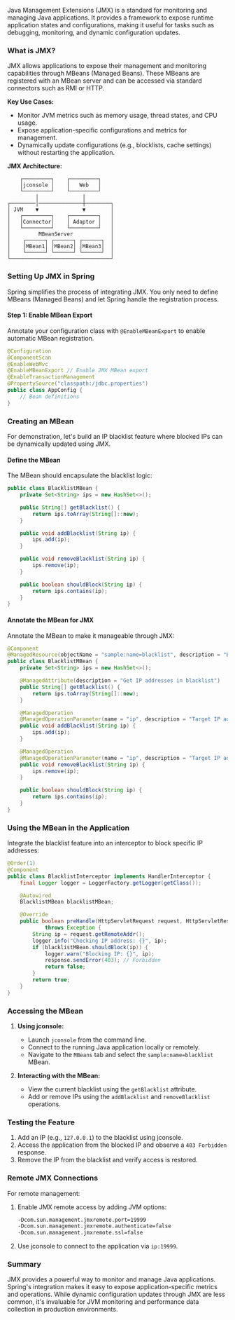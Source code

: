 
Java Management Extensions (JMX) is a standard for monitoring and managing Java applications. It provides a framework to expose runtime application states and configurations, making it useful for tasks such as debugging, monitoring, and dynamic configuration updates.

### What is JMX?

JMX allows applications to expose their management and monitoring capabilities through MBeans (Managed Beans). These MBeans are registered with an MBean server and can be accessed via standard connectors such as RMI or HTTP.

**Key Use Cases:**

- Monitor JVM metrics such as memory usage, thread states, and CPU usage.
- Expose application-specific configurations and metrics for management.
- Dynamically update configurations (e.g., blocklists, cache settings) without restarting the application.

**JMX Architecture:**

```
    ┌─────────┐    ┌─────────┐
    │jconsole │    │   Web   │
    └─────────┘    └─────────┘
         │              │
┌────────│──────────────┼────────┐
│ JVM    ▼              ▼        │
│   ┌─────────┐    ┌─────────┐   │
│   │Connector│    │ Adaptor │   │
│   └─────────┘    └─────────┘   │
│         MBeanServer            │
│    ┌──────┐ ┌──────┐ ┌──────┐  │
│    │MBean1│ │MBean2│ │MBean3│  │
│    └──────┘ └──────┘ └──────┘  │
└────────────────────────────────┘
```

### Setting Up JMX in Spring

Spring simplifies the process of integrating JMX. You only need to define MBeans (Managed Beans) and let Spring handle the registration process.

#### Step 1: Enable MBean Export

Annotate your configuration class with `@EnableMBeanExport` to enable automatic MBean registration.

```java
@Configuration
@ComponentScan
@EnableWebMvc
@EnableMBeanExport // Enable JMX MBean export
@EnableTransactionManagement
@PropertySource("classpath:/jdbc.properties")
public class AppConfig {
    // Bean definitions
}
```

### Creating an MBean

For demonstration, let's build an IP blacklist feature where blocked IPs can be dynamically updated using JMX.

#### Define the MBean

The MBean should encapsulate the blacklist logic:

```java
public class BlacklistMBean {
    private Set<String> ips = new HashSet<>();

    public String[] getBlacklist() {
        return ips.toArray(String[]::new);
    }

    public void addBlacklist(String ip) {
        ips.add(ip);
    }

    public void removeBlacklist(String ip) {
        ips.remove(ip);
    }

    public boolean shouldBlock(String ip) {
        return ips.contains(ip);
    }
}
```

#### Annotate the MBean for JMX

Annotate the MBean to make it manageable through JMX:

```java
@Component
@ManagedResource(objectName = "sample:name=blacklist", description = "Blacklist of IP addresses")
public class BlacklistMBean {
    private Set<String> ips = new HashSet<>();

    @ManagedAttribute(description = "Get IP addresses in blacklist")
    public String[] getBlacklist() {
        return ips.toArray(String[]::new);
    }

    @ManagedOperation
    @ManagedOperationParameter(name = "ip", description = "Target IP address to add to blacklist")
    public void addBlacklist(String ip) {
        ips.add(ip);
    }

    @ManagedOperation
    @ManagedOperationParameter(name = "ip", description = "Target IP address to remove from blacklist")
    public void removeBlacklist(String ip) {
        ips.remove(ip);
    }

    public boolean shouldBlock(String ip) {
        return ips.contains(ip);
    }
}
```

### Using the MBean in the Application

Integrate the blacklist feature into an interceptor to block specific IP addresses:

```java
@Order(1)
@Component
public class BlacklistInterceptor implements HandlerInterceptor {
    final Logger logger = LoggerFactory.getLogger(getClass());

    @Autowired
    BlacklistMBean blacklistMBean;

    @Override
    public boolean preHandle(HttpServletRequest request, HttpServletResponse response, Object handler)
            throws Exception {
        String ip = request.getRemoteAddr();
        logger.info("Checking IP address: {}", ip);
        if (blacklistMBean.shouldBlock(ip)) {
            logger.warn("Blocking IP: {}", ip);
            response.sendError(403); // Forbidden
            return false;
        }
        return true;
    }
}
```

### Accessing the MBean

1. **Using jconsole:**
    
    - Launch `jconsole` from the command line.
    - Connect to the running Java application locally or remotely.
    - Navigate to the `MBeans` tab and select the `sample:name=blacklist` MBean.
2. **Interacting with the MBean:**
    
    - View the current blacklist using the `getBlacklist` attribute.
    - Add or remove IPs using the `addBlacklist` and `removeBlacklist` operations.

### Testing the Feature

1. Add an IP (e.g., `127.0.0.1`) to the blacklist using jconsole.
2. Access the application from the blocked IP and observe a `403 Forbidden` response.
3. Remove the IP from the blacklist and verify access is restored.

### Remote JMX Connections

For remote management:

1. Enable JMX remote access by adding JVM options:
    
    ```bash
    -Dcom.sun.management.jmxremote.port=19999
    -Dcom.sun.management.jmxremote.authenticate=false
    -Dcom.sun.management.jmxremote.ssl=false
    ```
    
2. Use jconsole to connect to the application via `ip:19999`.

### Summary

JMX provides a powerful way to monitor and manage Java applications. Spring's integration makes it easy to expose application-specific metrics and operations. While dynamic configuration updates through JMX are less common, it's invaluable for JVM monitoring and performance data collection in production environments.